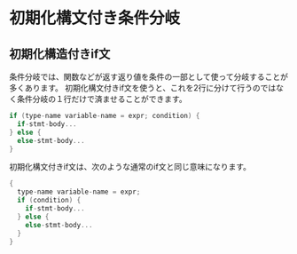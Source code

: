 # 初期化構文付き条件分岐

## 初期化構造付きif文
条件分岐では、関数などが返す返り値を条件の一部として使って分岐することが多くあります。
初期化構文付きif文を使うと、これを2行に分けて行うのではなく条件分岐の１行だけで済ませることができます。
```C++
if (type-name variable-name = expr; condition) {
  if-stmt-body...
} else {
  else-stmt-body...
}
```
初期化構文付きif文は、次のような通常のif文と同じ意味になります。
```C++
{
  type-name variable-name = expr;
  if (condition) {
    if-stmt-body...
  } else {
    else-stmt-body...
  }
}
```
